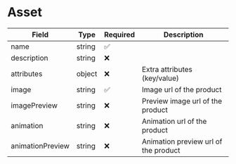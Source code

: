 # Asset

| Field            | Type   | Required | Description                          |
| ---------------- | ------ | -------- | ------------------------------------ |
| name             | string | ✅        |                                      |
| description      | string | ❌        |                                      |
| attributes       | object | ❌        | Extra attributes (key/value)         |
| image            | string | ✅        | Image url of the product             |
| imagePreview     | string | ❌        | Preview image url of the product     |
| animation        | string | ❌        | Animation url of the product         |
| animationPreview | string | ❌        | Animation preview url of the product |
